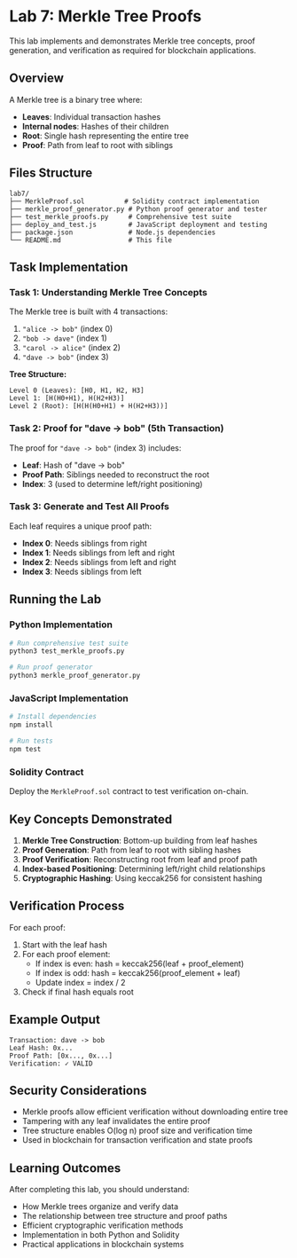 # Lab 7: Merkle Tree Proofs

This lab implements and demonstrates Merkle tree concepts, proof generation, and verification as required for blockchain applications.

## Overview

A Merkle tree is a binary tree where:
- **Leaves**: Individual transaction hashes
- **Internal nodes**: Hashes of their children
- **Root**: Single hash representing the entire tree
- **Proof**: Path from leaf to root with siblings

## Files Structure

```
lab7/
├── MerkleProof.sol          # Solidity contract implementation
├── merkle_proof_generator.py # Python proof generator and tester
├── test_merkle_proofs.py     # Comprehensive test suite
├── deploy_and_test.js        # JavaScript deployment and testing
├── package.json              # Node.js dependencies
└── README.md                 # This file
```

## Task Implementation

### Task 1: Understanding Merkle Tree Concepts

The Merkle tree is built with 4 transactions:
1. `"alice -> bob"` (index 0)
2. `"bob -> dave"` (index 1) 
3. `"carol -> alice"` (index 2)
4. `"dave -> bob"` (index 3)

**Tree Structure:**
```
Level 0 (Leaves): [H0, H1, H2, H3]
Level 1: [H(H0+H1), H(H2+H3)]
Level 2 (Root): [H(H(H0+H1) + H(H2+H3))]
```

### Task 2: Proof for "dave -> bob" (5th Transaction)

The proof for `"dave -> bob"` (index 3) includes:
- **Leaf**: Hash of "dave -> bob"
- **Proof Path**: Siblings needed to reconstruct the root
- **Index**: 3 (used to determine left/right positioning)

### Task 3: Generate and Test All Proofs

Each leaf requires a unique proof path:
- **Index 0**: Needs siblings from right
- **Index 1**: Needs siblings from left and right  
- **Index 2**: Needs siblings from left and right
- **Index 3**: Needs siblings from left

## Running the Lab

### Python Implementation

```bash
# Run comprehensive test suite
python3 test_merkle_proofs.py

# Run proof generator
python3 merkle_proof_generator.py
```

### JavaScript Implementation

```bash
# Install dependencies
npm install

# Run tests
npm test
```

### Solidity Contract

Deploy the `MerkleProof.sol` contract to test verification on-chain.

## Key Concepts Demonstrated

1. **Merkle Tree Construction**: Bottom-up building from leaf hashes
2. **Proof Generation**: Path from leaf to root with sibling hashes
3. **Proof Verification**: Reconstructing root from leaf and proof path
4. **Index-based Positioning**: Determining left/right child relationships
5. **Cryptographic Hashing**: Using keccak256 for consistent hashing

## Verification Process

For each proof:
1. Start with the leaf hash
2. For each proof element:
   - If index is even: hash = keccak256(leaf + proof_element)
   - If index is odd: hash = keccak256(proof_element + leaf)
   - Update index = index / 2
3. Check if final hash equals root

## Example Output

```
Transaction: dave -> bob
Leaf Hash: 0x...
Proof Path: [0x..., 0x...]
Verification: ✓ VALID
```

## Security Considerations

- Merkle proofs allow efficient verification without downloading entire tree
- Tampering with any leaf invalidates the entire proof
- Tree structure enables O(log n) proof size and verification time
- Used in blockchain for transaction verification and state proofs

## Learning Outcomes

After completing this lab, you should understand:
- How Merkle trees organize and verify data
- The relationship between tree structure and proof paths
- Efficient cryptographic verification methods
- Implementation in both Python and Solidity
- Practical applications in blockchain systems
